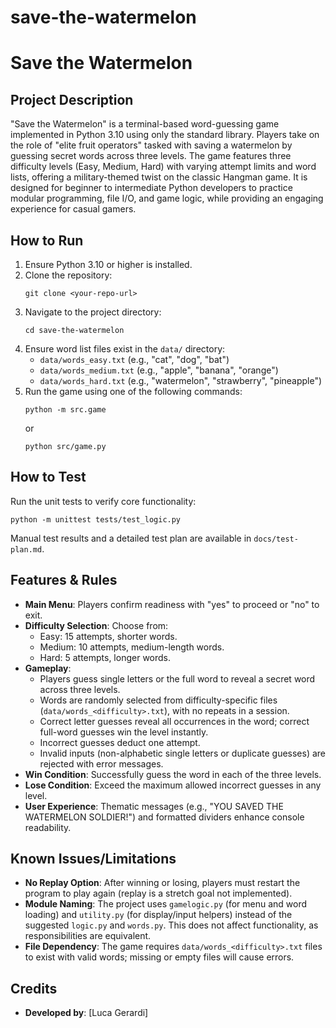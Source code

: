 # save-the-watermelon

# Save the Watermelon

## Project Description
"Save the Watermelon" is a terminal-based word-guessing game implemented in Python 3.10 using only the standard library. Players take on the role of "elite fruit operators" tasked with saving a watermelon by guessing secret words across three levels. The game features three difficulty levels (Easy, Medium, Hard) with varying attempt limits and word lists, offering a military-themed twist on the classic Hangman game. It is designed for beginner to intermediate Python developers to practice modular programming, file I/O, and game logic, while providing an engaging experience for casual gamers.

## How to Run
1. Ensure Python 3.10 or higher is installed.
2. Clone the repository:
   ```
   git clone <your-repo-url>
   ```
3. Navigate to the project directory:
   ```
   cd save-the-watermelon
   ```
4. Ensure word list files exist in the `data/` directory:
   - `data/words_easy.txt` (e.g., "cat", "dog", "bat")
   - `data/words_medium.txt` (e.g., "apple", "banana", "orange")
   - `data/words_hard.txt` (e.g., "watermelon", "strawberry", "pineapple")
5. Run the game using one of the following commands:
   ```
   python -m src.game
   ```
   or
   ```
   python src/game.py
   ```

## How to Test
Run the unit tests to verify core functionality:
```
python -m unittest tests/test_logic.py
```
Manual test results and a detailed test plan are available in `docs/test-plan.md`.

## Features & Rules
- **Main Menu**: Players confirm readiness with "yes" to proceed or "no" to exit.
- **Difficulty Selection**: Choose from:
  - Easy: 15 attempts, shorter words.
  - Medium: 10 attempts, medium-length words.
  - Hard: 5 attempts, longer words.
- **Gameplay**: 
  - Players guess single letters or the full word to reveal a secret word across three levels.
  - Words are randomly selected from difficulty-specific files (`data/words_<difficulty>.txt`), with no repeats in a session.
  - Correct letter guesses reveal all occurrences in the word; correct full-word guesses win the level instantly.
  - Incorrect guesses deduct one attempt.
  - Invalid inputs (non-alphabetic single letters or duplicate guesses) are rejected with error messages.
- **Win Condition**: Successfully guess the word in each of the three levels.
- **Lose Condition**: Exceed the maximum allowed incorrect guesses in any level.
- **User Experience**: Thematic messages (e.g., "YOU SAVED THE WATERMELON SOLDIER!") and formatted dividers enhance console readability.

## Known Issues/Limitations
- **No Replay Option**: After winning or losing, players must restart the program to play again (replay is a stretch goal not implemented).
- **Module Naming**: The project uses `gamelogic.py` (for menu and word loading) and `utility.py` (for display/input helpers) instead of the suggested `logic.py` and `words.py`. This does not affect functionality, as responsibilities are equivalent.
- **File Dependency**: The game requires `data/words_<difficulty>.txt` files to exist with valid words; missing or empty files will cause errors.

## Credits
- **Developed by**: [Luca Gerardi]
